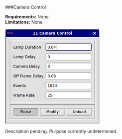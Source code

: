 ###Camera Control

**Requirements:** None  
**Limitations:** None  

![Module GUI](camera-control.png)

<!--start-->
Description pending. Purpose currently undetermined.
<!--end-->
